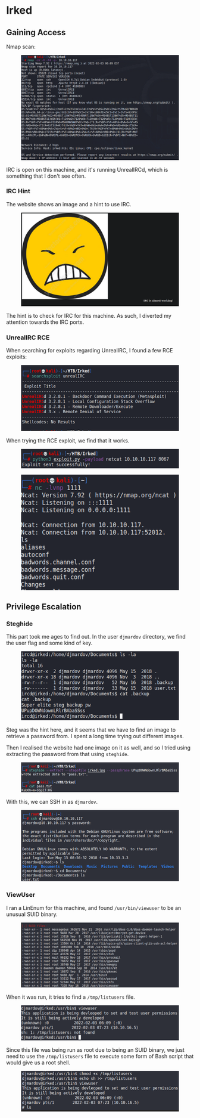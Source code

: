 # Irked

## Gaining Access

Nmap scan:

<figure><img src="../../../.gitbook/assets/image (50) (3).png" alt=""><figcaption></figcaption></figure>

IRC is open on this machine, and it's running UnrealIRCd, which is something that I don't see often.

### IRC Hint&#x20;

The website shows an image and a hint to use IRC.

<figure><img src="../../../.gitbook/assets/image (343) (2).png" alt=""><figcaption></figcaption></figure>

The hint is to check for IRC for this machine. As such, I diverted my attention towards the IRC ports.

### UnrealIRC RCE

When searching for exploits regarding UnrealIRC, I found a few RCE exploits:

<figure><img src="../../../.gitbook/assets/image (55).png" alt=""><figcaption></figcaption></figure>

When trying the RCE exploit, we find that it works.

<figure><img src="../../../.gitbook/assets/image (54) (4).png" alt=""><figcaption></figcaption></figure>

<figure><img src="../../../.gitbook/assets/image (165) (4).png" alt=""><figcaption></figcaption></figure>

## Privilege Escalation

### Steghide

This part took me ages to find out. In the user `djmardov` directory, we find the user flag and some kind of key.

<figure><img src="../../../.gitbook/assets/image (345).png" alt=""><figcaption></figcaption></figure>

Steg was the hint here, and it seems that we have to find an image to retrieve a password from. I spent a long time trying out different images.&#x20;

Then I realised the website had one image on it as well, and so I tried using extracting the password from that using `steghide`.

<figure><img src="../../../.gitbook/assets/image (344) (2).png" alt=""><figcaption></figcaption></figure>

With this, we can SSH in as `djmardov`.

<figure><img src="../../../.gitbook/assets/image (46) (4).png" alt=""><figcaption></figcaption></figure>

### ViewUser

I ran a LinEnum for this machine, and found `/usr/bin/viewuser` to be an unusual SUID binary.

<figure><img src="../../../.gitbook/assets/image (53).png" alt=""><figcaption></figcaption></figure>

When it was run, it tries to find a `/tmp/listusers` file.

<figure><img src="../../../.gitbook/assets/image (47) (4).png" alt=""><figcaption></figcaption></figure>

Since this file was being run as root due to being an SUID binary, we just need to use the `/tmp/listusers` file to execute some form of Bash script that would give us a root shell.

<figure><img src="../../../.gitbook/assets/image (164) (5).png" alt=""><figcaption></figcaption></figure>

